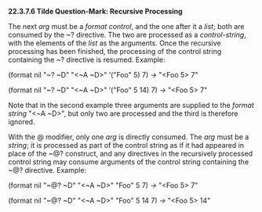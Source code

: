**22.3.7.6 Tilde Question-Mark: Recursive Processing** 

The next *arg* must be a *format control*, and the one after it a *list*; both are consumed by the ~? directive. The two are processed as a *control-string*, with the elements of the *list* as the arguments. Once the recursive processing has been finished, the processing of the control string containing the ~? directive is resumed. Example: 

(format nil "~? ~D" "\<~A ~D\>" ’("Foo" 5) 7) *→* "\<Foo 5\> 7" 

(format nil "~? ~D" "\<~A ~D\>" ’("Foo" 5 14) 7) *→* "\<Foo 5\> 7" 

Note that in the second example three arguments are supplied to the *format string* "\<~A ~D\>", but only two are processed and the third is therefore ignored. 

With the @ modifier, only one *arg* is directly consumed. The *arg* must be a *string*; it is processed as part of the control string as if it had appeared in place of the ~@? construct, and any directives in the recursively processed control string may consume arguments of the control string containing the ~@? directive. Example: 

(format nil "~@? ~D" "\<~A ~D\>" "Foo" 5 7) *→* "\<Foo 5\> 7" 

(format nil "~@? ~D" "\<~A ~D\>" "Foo" 5 14 7) *→* "\<Foo 5\> 14" 



 

 

